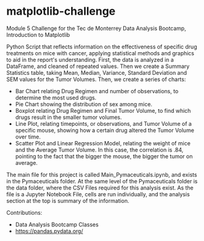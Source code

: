 # matplotlib-challenge
Module 5 Challenge for the Tec de Monterrey Data Analysis Bootcamp, Introduction to Matplotlib

Python Script that reflects information on the effectiveness of specific drug treatments on mice with cancer, applying statistical methods and graphics to aid in the report's understanding. 
First, the data is analyzed in a DataFrame, and cleaned of repeated values. Then we create a Summary Statistics table, taking Mean, Median, Variance, Standard Deviation and SEM values for the Tumor Volumes.
Then, we create a series of charts:
- Bar Chart relating Drug Regimen and number of observations, to determine the most used drugs.
- Pie Chart showing the distribution of sex among mice.
- Boxplot relating Drug Regimen and Final Tumor Volume, to find which drugs result in the smaller tumor volumes.
- Line Plot, relating timepoints, or observations, and Tumor Volume of a specific mouse, showing how a certain drug altered the Tumor Volume over time.
- Scatter Plot and Linear Regression Model, relating the weight of mice and the Average Tumor Volume. In this case, the correlation is .84, pointing to the fact that the bigger the mouse, the bigger the tumor on average.

The main file for this project is called Main_Pymaceuticals.ipynb, and exists in the Pymaceuticals folder. At the same level of the Pymaceuticals folder is the data folder, where the CSV Files required for this analysis exist.
As the file is a Jupyter Notebook File, cells are run individually, and the analysis section at the top is summary of the information.

Contributions:
- Data Analysis Bootcamp Classes
- https://pandas.pydata.org/
